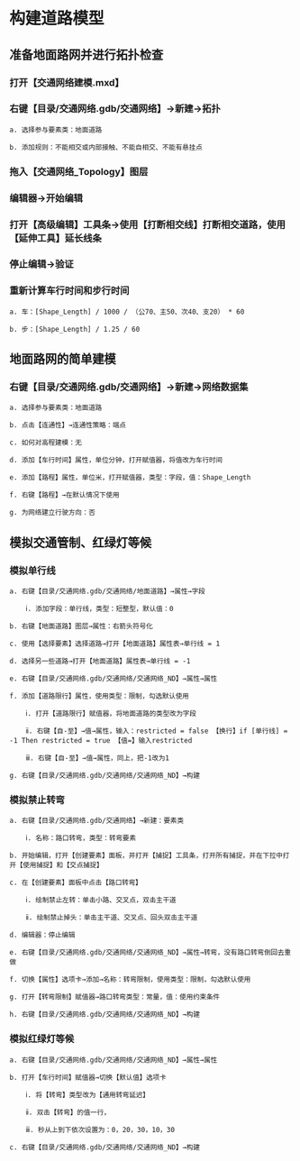 # 构建道路模型

## 准备地面路网并进行拓扑检查

### 打开【交通网络建模.mxd】

### 右键【目录/交通网络.gdb/交通网络】→新建→拓扑

    a. 选择参与要素类：地面道路

    b. 添加规则：不能相交或内部接触、不能自相交、不能有悬挂点

### 拖入【交通网络_Topology】图层

### 编辑器→开始编辑

### 打开【高级编辑】工具条→使用【打断相交线】打断相交道路，使用【延伸工具】延长线条

### 停止编辑→验证

### 重新计算车行时间和步行时间

    a. 车：[Shape_Length] / 1000 / （公70、主50、次40、支20） * 60 

    b. 步：[Shape_Length] / 1.25 / 60

## 地面路网的简单建模

### 右键【目录/交通网络.gdb/交通网络】→新建→网络数据集

    a. 选择参与要素类：地面道路

    b. 点击【连通性】→连通性策略：端点

    c. 如何对高程建模：无

    d. 添加【车行时间】属性，单位分钟，打开赋值器，将值改为车行时间

    e. 添加【路程】属性，单位米，打开赋值器，类型：字段，值：Shape_Length

    f. 右键【路程】→在默认情况下使用

    g. 为网络建立行驶方向：否



## 模拟交通管制、红绿灯等候

### 模拟单行线

    a. 右键【目录/交通网络.gdb/交通网络/地面道路】→属性→字段

        ⅰ. 添加字段：单行线，类型：短整型，默认值：0

    b. 右键【地面道路】图层→属性：右箭头符号化

    c. 使用【选择要素】选择道路→打开【地面道路】属性表→单行线 = 1

    d. 选择另一些道路→打开【地面道路】属性表→单行线 = -1

    e. 右键【目录/交通网络.gdb/交通网络/交通网络_ND】→属性→属性

    f. 添加【道路限行】属性，使用类型：限制，勾选默认使用

        ⅰ. 打开【道路限行】赋值器，将地面道路的类型改为字段

        ⅱ. 右键【自-至】→值→属性，输入：restricted = false 【换行】if [单行线] = -1 Then restricted = true 【值=】输入restricted

        ⅲ. 右键【自-至】→值→属性，同上，把-1改为1

    g. 右键【目录/交通网络.gdb/交通网络/交通网络_ND】→构建

### 模拟禁止转弯

    a. 右键【目录/交通网络.gdb/交通网络】→新建：要素类

        ⅰ. 名称：路口转弯，类型：转弯要素

    b. 开始编辑，打开【创建要素】面板，并打开【捕捉】工具条，打开所有捕捉，并在下拉中打开【使用捕捉】和【交点捕捉】

    c. 在【创建要素】面板中点击【路口转弯】

        ⅰ. 绘制禁止左转：单击小路、交叉点，双击主干道

        ⅱ. 绘制禁止掉头：单击主干道、交叉点、回头双击主干道

    d. 编辑器：停止编辑

    e. 右键【目录/交通网络.gdb/交通网络/交通网络_ND】→属性→转弯，没有路口转弯倒回去重做

    f. 切换【属性】选项卡→添加→名称：转弯限制，使用类型：限制，勾选默认使用

    g. 打开【转弯限制】赋值器→路口转弯类型：常量，值：使用约束条件

    h. 右键【目录/交通网络.gdb/交通网络/交通网络_ND】→构建

### 模拟红绿灯等候

    a. 右键【目录/交通网络.gdb/交通网络/交通网络_ND】→属性→属性

    b. 打开【车行时间】赋值器→切换【默认值】选项卡

        ⅰ. 将【转弯】类型改为【通用转弯延迟】

        ⅱ. 双击【转弯】的值一行，

        ⅲ. 秒从上到下依次设置为：0，20，30，10，30

    c. 右键【目录/交通网络.gdb/交通网络/交通网络_ND】→构建
    